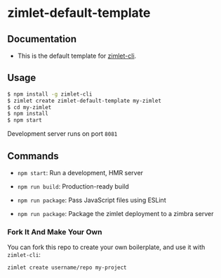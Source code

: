 # zimlet-default-template

## Documentation
- This is the default template for [zimlet-cli](https://github.com/zimbra/zimlet-cli).

## Usage

``` bash
$ npm install -g zimlet-cli
$ zimlet create zimlet-default-template my-zimlet
$ cd my-zimlet
$ npm install
$ npm start
```

Development server runs on port `8081`

## Commands

- `npm start`: Run a development, HMR server

- `npm run build`: Production-ready build

- `npm run package`: Pass JavaScript files using ESLint

- `npm run package`: Package the zimlet deployment to a zimbra server

### Fork It And Make Your Own

You can fork this repo to create your own boilerplate, and use it with `zimlet-cli`:

``` bash
zimlet create username/repo my-project
```